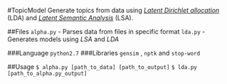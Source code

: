 #TopicModel
Generate topics from data using *[Latent Dirichlet allocation](https://en.wikipedia.org/wiki/Latent_Dirichlet_allocation)* (LDA) and *[Latent Semantic Analysis](https://en.wikipedia.org/wiki/Latent\_semantic\_analysis)* (LSA).

##Files
`alpha.py` - Parses data from files in specific format
`lda.py` - Generates models using *LSA* and *LDA*

###Language
`python2.7`
###Libraries
`gensim` , `nptk` and `stop-word`

##Usage
`$ alpha.py [path_to_data] [path_to_output]`
`$ lda.py [path_to_alpha.py_output]`
